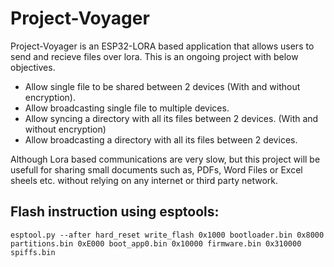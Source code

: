 # Project-Voyager
Project-Voyager is an ESP32-LORA based application that allows users to send and recieve files over lora.
This is an ongoing project with below objectives.
- Allow single file to be shared between 2 devices (With and without encryption).
- Allow broadcasting single file to multiple devices.
- Allow syncing a directory with all its files between 2 devices. (With and without encryption)
- Allow broadcasting a directory with all its files between 2 devices.

Although Lora based communications are very slow, but this project will be usefull for sharing small documents such as,
PDFs, Word Files or Excel sheels etc. without relying on any internet or third party network.

## Flash instruction using esptools:
```
esptool.py --after hard_reset write_flash 0x1000 bootloader.bin 0x8000 partitions.bin 0xE000 boot_app0.bin 0x10000 firmware.bin 0x310000 spiffs.bin
```